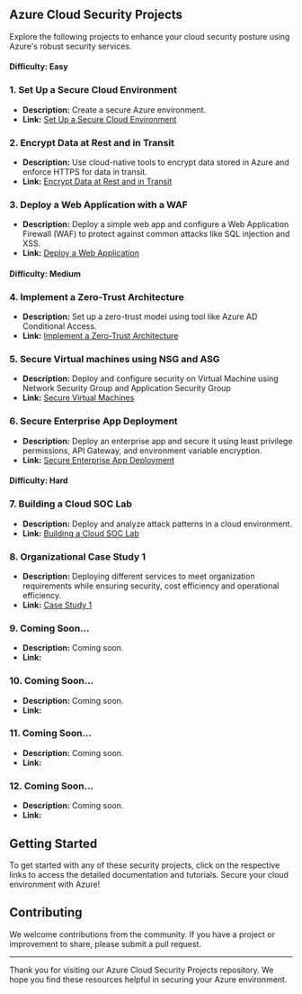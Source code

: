 ## Azure Cloud Security Projects

Explore the following projects to enhance your cloud security posture using Azure's robust security services.

#### Difficulty: Easy

### 1. **Set Up a Secure Cloud Environment**
- **Description:** Create a secure Azure environment.
- **Link:** [Set Up a Secure Cloud Environment](./Azure-Project_1.md)

### 2. **Encrypt Data at Rest and in Transit**
- **Description:** Use cloud-native tools to encrypt data stored in Azure and enforce HTTPS for data in transit.
- **Link:** [Encrypt Data at Rest and in Transit](./Azure-Project_2.md)

### 3. **Deploy a Web Application with a WAF**
- **Description:** Deploy a simple web app and configure a Web Application Firewall (WAF) to protect against common attacks like SQL injection and XSS.
- **Link:** [Deploy a Web Application](./Azure-Project_3.md)

#### Difficulty: Medium

### 4. **Implement a Zero-Trust Architecture**
- **Description:** Set up a zero-trust model using tool like Azure AD Conditional Access.
- **Link:** [Implement a Zero-Trust Architecture](./Azure-Project_4.md)

### 5. **Secure Virtual machines using NSG and ASG**
- **Description:** Deploy and configure security on Virtual Machine using Network Security Group and Application Security Group
- **Link:** [Secure Virtual Machines](./Azure-Project_5.md)

### 6. **Secure Enterprise App Deployment**
- **Description:** Deploy an enterprise app and secure it using least privilege permissions, API Gateway, and environment variable encryption.
- **Link:** [Secure Enterprise App Deployment](./Azure-Project_6.md)

#### Difficulty: Hard

### 7. **Building a Cloud SOC Lab**
- **Description:** Deploy and analyze attack patterns in a cloud environment.
- **Link:** [Building a Cloud SOC Lab](./Azure-Project_7.md)

### 8. **Organizational Case Study 1**
- **Description:** Deploying different services to meet organization requirements while ensuring security, cost efficiency and operational efficiency.
- **Link:** [Case Study 1](./Azure-Project_8.md)

### 9. **Coming Soon...**
- **Description:** Coming soon.
- **Link:** []()

### 10. **Coming Soon...**
- **Description:** Coming soon.
- **Link:** []()

### 11. **Coming Soon...**
- **Description:** Coming soon.
- **Link:** []()

### 12. **Coming Soon...**
- **Description:** Coming soon.
- **Link:** []()

## Getting Started

To get started with any of these security projects, click on the respective links to access the detailed documentation and tutorials. Secure your cloud environment with Azure!

## Contributing

We welcome contributions from the community. If you have a project or improvement to share, please submit a pull request.

---

Thank you for visiting our Azure Cloud Security Projects repository. We hope you find these resources helpful in securing your Azure environment.